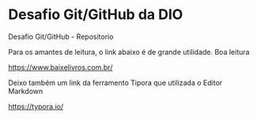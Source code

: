 # Desafio Git/GitHub da DIO

Desafio Git/GitHub - Repositorio

Para os amantes de leitura, o link abaixo é de grande utilidade. Boa leitura

https://www.baixelivros.com.br/

Deixo também um link da ferramento Tipora que utilizada o Editor Markdown

https://typora.io/


